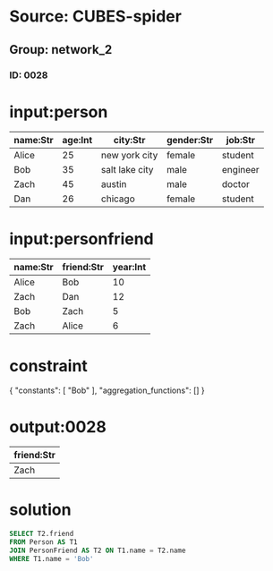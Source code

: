 # Source: CUBES-spider
## Group: network_2
### ID: 0028

# input:person

| name:Str | age:Int | city:Str | gender:Str | job:Str |
|---|---|---|---|---|
| Alice | 25 | new york city | female | student |
| Bob | 35 | salt lake city | male | engineer |
| Zach | 45 | austin | male | doctor |
| Dan | 26 | chicago | female | student |

# input:personfriend

| name:Str | friend:Str | year:Int |
|---|---|---|
| Alice | Bob | 10 |
| Zach | Dan | 12 |
| Bob | Zach | 5 |
| Zach | Alice | 6 |

# constraint

{
  "constants": [
    "Bob"
  ],
  "aggregation_functions": []
}

# output:0028

| friend:Str |
|---|
| Zach |

# solution

```sql
SELECT T2.friend
FROM Person AS T1
JOIN PersonFriend AS T2 ON T1.name = T2.name
WHERE T1.name = 'Bob'
```
